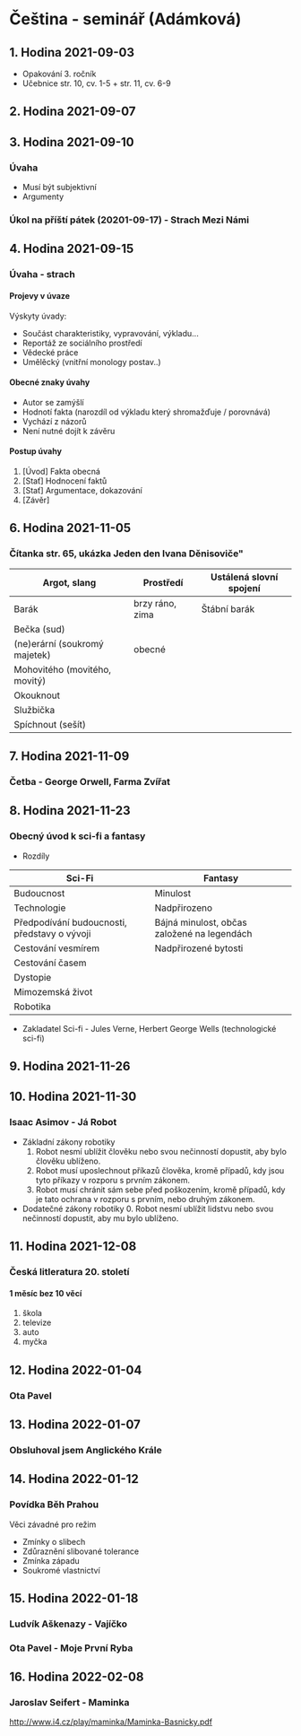 # Čeština - seminář (Adámková)

## 1. Hodina 2021-09-03

* Opakování 3. ročník
* Učebnice str. 10, cv. 1-5 + str. 11, cv. 6-9

## 2. Hodina 2021-09-07

## 3. Hodina 2021-09-10

### Úvaha

* Musí být subjektivní
* Argumenty

### Úkol na příští pátek (20201-09-17) - Strach Mezi Námi

## 4. Hodina 2021-09-15

### Úvaha - strach

#### Projevy v úvaze

Výskyty úvady:

* Součást charakteristiky, vypravování, výkladu...
* Reportáž ze sociálního prostředí
* Vědecké práce
* Umělěcký (vnitřní monology postav..)

#### Obecné znaky úvahy

* Autor se zamýšlí
* Hodnotí fakta (narozdíl od výkladu který shromažďuje / porovnává)
* Vychází z názorů
* Není nutné dojít k závěru

#### Postup úvahy

1. [Úvod] Fakta obecná
2. [Stať] Hodnocení faktů
3. [Stať] Argumentace, dokazování
4. [Závěr]

## 6. Hodina 2021-11-05

### Čítanka str. 65, ukázka **Jeden den Ivana Děnisoviče"**

|Argot, slang|Prostředí|Ustálená slovní spojení|
|---|---|---|
|Barák|brzy ráno, zima|Štábní barák|
|Bečka (sud)|||
|(ne)erární (soukromý majetek)|obecné||
|Mohovitého (movitého, movitý)||
|Okouknout||
|Službička||
|Spíchnout (sešít)||

## 7. Hodina 2021-11-09

### Četba - George Orwell, Farma Zvířat

## 8. Hodina 2021-11-23

### Obecný úvod k sci-fi a fantasy

* Rozdíly

|Sci-Fi|Fantasy|
|---|---|
|Budoucnost|Minulost|
|Technologie|Nadpřirozeno|
|Předpodívání budoucnosti, představy o vývoji|Bájná minulost, občas založené na legendách|
|Cestování vesmírem|Nadpřirozené bytosti|
|Cestování časem|
|Dystopie|
|Mimozemská život|
|Robotika|

* Zakladatel Sci-fi - Jules Verne, Herbert George Wells (technologické sci-fi)

## 9. Hodina 2021-11-26

## 10. Hodina 2021-11-30

### Isaac Asimov - Já Robot

* Základní zákony robotiky
	1. Robot nesmí ublížit člověku nebo svou nečinností dopustit, aby bylo člověku ublíženo.
	2. Robot musí uposlechnout příkazů člověka, kromě případů, kdy jsou tyto příkazy v rozporu s prvním zákonem.
	3. Robot musí chránit sám sebe před poškozením, kromě případů, kdy je tato ochrana v rozporu s prvním, nebo druhým zákonem.
* Dodatečné zákony robotiky
	0. Robot nesmí ublížit lidstvu nebo svou nečinností dopustit, aby mu bylo ublíženo.

## 11. Hodina 2021-12-08

### Česká litleratura 20. století

#### 1 měsíc bez 10 věcí

1. škola
2. televize
3. auto
4. myčka

## 12. Hodina 2022-01-04

### Ota Pavel

## 13. Hodina 2022-01-07

### Obsluhoval jsem Anglického Krále

## 14. Hodina 2022-01-12

### Povídka Běh Prahou

Věci závadné pro režim  
* Zmínky o slibech
* Zdůraznění slibované tolerance
* Zmínka západu
* Soukromé vlastnictví

## 15. Hodina 2022-01-18

### Ludvík Aškenazy - Vajíčko

### Ota Pavel - Moje První Ryba

## 16. Hodina 2022-02-08

### Jaroslav Seifert - Maminka

http://www.i4.cz/play/maminka/Maminka-Basnicky.pdf